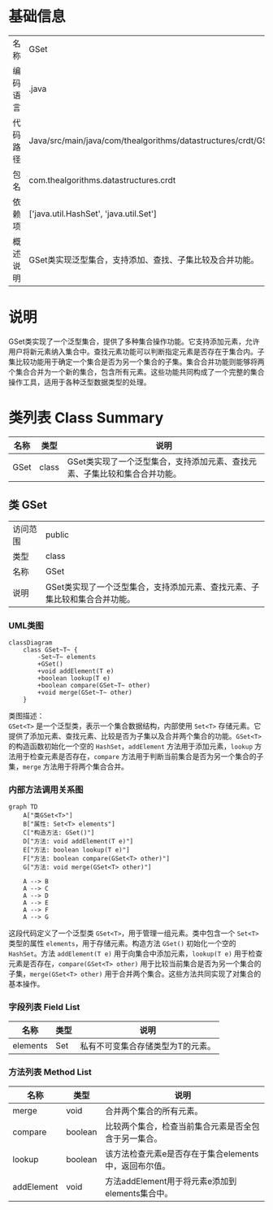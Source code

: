 # 基础信息

|      |      |
|------|------|
| 名称 | GSet |
| 编码语言 | .java |
| 代码路径 | Java/src/main/java/com/thealgorithms/datastructures/crdt/GSet.java |
| 包名 | com.thealgorithms.datastructures.crdt |
| 依赖项 | ['java.util.HashSet', 'java.util.Set'] |
| 概述说明 | GSet类实现泛型集合，支持添加、查找、子集比较及合并功能。 |

# 说明

GSet类实现了一个泛型集合，提供了多种集合操作功能。它支持添加元素，允许用户将新元素纳入集合中。查找元素功能可以判断指定元素是否存在于集合内。子集比较功能用于确定一个集合是否为另一个集合的子集。集合合并功能则能够将两个集合合并为一个新的集合，包含所有元素。这些功能共同构成了一个完整的集合操作工具，适用于各种泛型数据类型的处理。

# 类列表 Class Summary

| 名称   | 类型  | 说明 |
|-------|------|-------------|
| GSet | class | GSet类实现了一个泛型集合，支持添加元素、查找元素、子集比较和集合合并功能。 |



## 类 GSet

|      |      |
|------|------|
| 访问范围 | public |
| 类型 | class |
| 名称 | GSet |
| 说明 | GSet类实现了一个泛型集合，支持添加元素、查找元素、子集比较和集合合并功能。 |


### UML类图

```mermaid
classDiagram
    class GSet~T~ {
        -Set~T~ elements
        +GSet()
        +void addElement(T e)
        +boolean lookup(T e)
        +boolean compare(GSet~T~ other)
        +void merge(GSet~T~ other)
    }
```

类图描述：  
`GSet<T>` 是一个泛型类，表示一个集合数据结构，内部使用 `Set<T>` 存储元素。它提供了添加元素、查找元素、比较是否为子集以及合并两个集合的功能。`GSet<T>` 的构造函数初始化一个空的 `HashSet`，`addElement` 方法用于添加元素，`lookup` 方法用于检查元素是否存在，`compare` 方法用于判断当前集合是否为另一个集合的子集，`merge` 方法用于将两个集合合并。


### 内部方法调用关系图

```mermaid
graph TD
    A["类GSet<T>"]
    B["属性: Set<T> elements"]
    C["构造方法: GSet()"]
    D["方法: void addElement(T e)"]
    E["方法: boolean lookup(T e)"]
    F["方法: boolean compare(GSet<T> other)"]
    G["方法: void merge(GSet<T> other)"]

    A --> B
    A --> C
    A --> D
    A --> E
    A --> F
    A --> G
```

这段代码定义了一个泛型类 `GSet<T>`，用于管理一组元素。类中包含一个 `Set<T>` 类型的属性 `elements`，用于存储元素。构造方法 `GSet()` 初始化一个空的 `HashSet`。方法 `addElement(T e)` 用于向集合中添加元素，`lookup(T e)` 用于检查元素是否存在，`compare(GSet<T> other)` 用于比较当前集合是否为另一个集合的子集，`merge(GSet<T> other)` 用于合并两个集合。这些方法共同实现了对集合的基本操作。

### 字段列表 Field List

| 名称  | 类型  | 说明 |
|-------|-------|------|
| elements | Set<T> | 私有不可变集合存储类型为T的元素。 |

### 方法列表 Method List

| 名称  | 类型  | 说明 |
|-------|-------|------|
| merge | void | 合并两个集合的所有元素。 |
| compare | boolean | 比较两个集合，检查当前集合元素是否全包含于另一集合。 |
| lookup | boolean | 该方法检查元素e是否存在于集合elements中，返回布尔值。 |
| addElement | void | 方法addElement用于将元素e添加到elements集合中。 |




